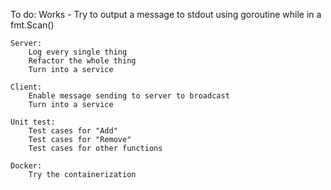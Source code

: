 To do:
    Works - Try to output a message to stdout using goroutine while in a fmt.Scan()

    Server:
        Log every single thing
        Refactor the whole thing
        Turn into a service

    Client:
        Enable message sending to server to broadcast
        Turn into a service

    Unit test:
        Test cases for "Add" 
        Test cases for "Remove" 
        Test cases for other functions

    Docker:
        Try the containerization
